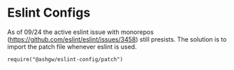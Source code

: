 # Eslint Configs

As of 09/24 the active eslint issue with monorepos (https://github.com/eslint/eslint/issues/3458) still presists. The solution is to import the patch file whenever eslint is used.

```
require("@ashgw/eslint-config/patch")
```
